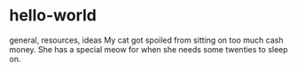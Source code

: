 # hello-world
general, resources, ideas
My cat got spoiled from sitting on too much cash money. She has a special meow for when she needs some twenties to sleep on.
